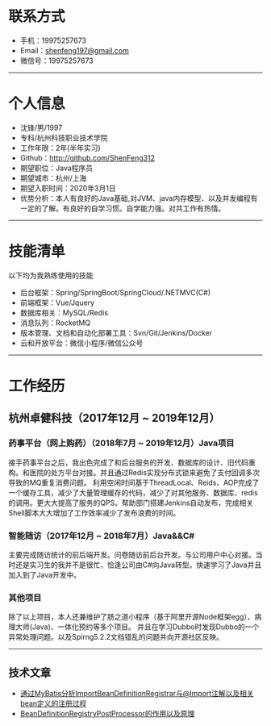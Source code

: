 # 联系方式
- 手机：19975257673
- Email：shenfeng197@gmail.com
- 微信号：19975257673
---

# 个人信息

 - 沈锋/男/1997
 - 专科/杭州科技职业技术学院 
 - 工作年限：2年(半年实习)
 - Github：http://github.com/ShenFeng312
 - 期望职位：Java程序员
 - 期望城市：杭州/上海
 - 期望入职时间：2020年3月1日
 - 优势分析：本人有良好的Java基础,对JVM、java内存模型、以及并发编程有一定的了解。有良好的自学习惯。自学能力强。对共工作有热情。

---
# 技能清单

以下均为我熟练使用的技能

- 后台框架：Spring/SpringBoot/SpringCloud/.NETMVC(C#)
- 前端框架：Vue/Jquery
- 数据库相关：MySQL/Redis
- 消息队列：RocketMQ
- 版本管理、文档和自动化部署工具：Svn/Git/Jenkins/Docker
- 云和开放平台：微信小程序/微信公众号
---

# 工作经历

## 杭州卓健科技（2017年12月 ~ 2019年12月）

### 药事平台（网上购药）（2018年7月 ~ 2019年12月）Java项目
接手药事平台之后，我出色完成了和后台服务的开发、数据库的设计、旧代码重构。和医院的处方平台对接。并且通过Redis实现分布式锁来避免了支付回调多次导致的MQ重复消费问题。
利用空闲时间基于ThreadLocal、Reids、AOP完成了一个缓存工具，减少了大量管理缓存的代码，减少了对其他服务、数据库、redis的调用。更大大提高了服务的QPS。帮助部门搭建Jenkins自动发布，完成相关Shell脚本大大增加了工作效率减少了发布浪费的时间。
### 智能随访（2017年12月 ~ 2018年7月）Java&&C#
主要完成随访统计的前后端开发。问卷随访前后台开发。与公司用户中心对接。当时还是实习生的我并不是很忙，恰逢公司由C#向Java转型。快速学习了Java并且加入到了Java开发中。
### 其他项目
除了以上项目，本人还兼维护了肠之道小程序（基于阿里开源Node框架egg）、病理大师(Java)、一体化预约等多个项目。
并且在学习Dubbo时发现Dubbo的一个异常处理问题。以及Spirng5.2.2文档错乱的问题并向开源社区反映。

---

## 技术文章

- [通过MyBatis分析ImportBeanDefinitionRegistrar与@Import注解以及相关bean定义的注册过程](https://github.com/ShenFeng312/study/blob/master/spring/Mybatis%E6%89%AB%E5%8C%85Import%E6%B3%A8%E8%A7%A3%E5%AE%9E%E7%8E%B0%E5%8E%9F%E7%90%86.md)
- [BeanDefinitionRegistryPostProcessor的作用以及原理](https://github.com/ShenFeng312/study/blob/master/spring/BeanDefinitionRegistryPostProcessor%E6%8E%A5%E5%8F%A3.md) 


